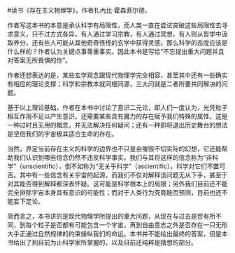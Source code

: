 #读书《存在主义物理学》，作者扎內比·霍森菲尔德。

作者写这本书的本意是承认科学有局限性，而人类一直在尝试突破这些局限性去寻求意义，只不过方式各异，有人通过学习宗教，有人通过冥想，有人则从哲学中汲取养分，还有些人可能从其他奇奇怪怪的玄学中获得灵感。那么科学的态度应该是什么样的？作者认为关键点事尊重事实。因此本书是写给“不忘提出重大问题并且对答案无所畏惧的你”。

作者还想表达的是，某些玄学观念跟现代物理学完全相容，甚至其中还有一些确实有相应的理论支撑；科学和宗教本就同根同源，三大问就是二者所要共同解决的问题。

基于以上理论基础，作者在本书中讨论了意识二元论，即人们一度认为，光凭粒子相互作用不足以产生意识，还需要某些具有魔力的存在赋予我们特殊的属性，这是一种过时且无用的概念，并无法解决任何疑问；还有一种即将退出历史舞台的想法是坚信我们的宇宙极其适合生命的存在。

当然，界定当前存在主义的科学的边界也不只是会摧毁不切实际的幻想，它还能帮助我们认识到哪些信念仍然不违反科学事实。我们与其将这样的信念称为“非科学”（unscientific），倒不如称为“无关乎科学”（ascientific），科学对它们不置可否。其中有一些信念有关宇宙的起源，而我们不仅对解释该问题无从下手，甚至于对其能否得到解释都深表怀疑。这可能是科学根本上的局限；另外我们目前还不能完全排除宇宙本身具有意识的可能性；而对于人类行为究竟能否预测，目前也还不能妄下定论。

简而言之，本书讲的是现代物理学所提出的重大问题，从现在与过去是否有所不同，到每个粒子是否都有可能包含一个宇宙，再到自由意志之外是否存在一只无形大手正通过自然规律的约束操纵我们的命运。本书并不能给出最终的答案，但是本书给出了到目前为止科学家所掌握的，以及目前还纯粹是猜想的部分。